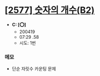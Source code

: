 # [[2577] 숫자의 개수(B2)](http://icpc.me/2577)

- **C: [:o:]**
  - 200419
  - 07:29 .58
  - 시도: 1번

### 메모
 - 단순 자릿수 카운팅 문제
